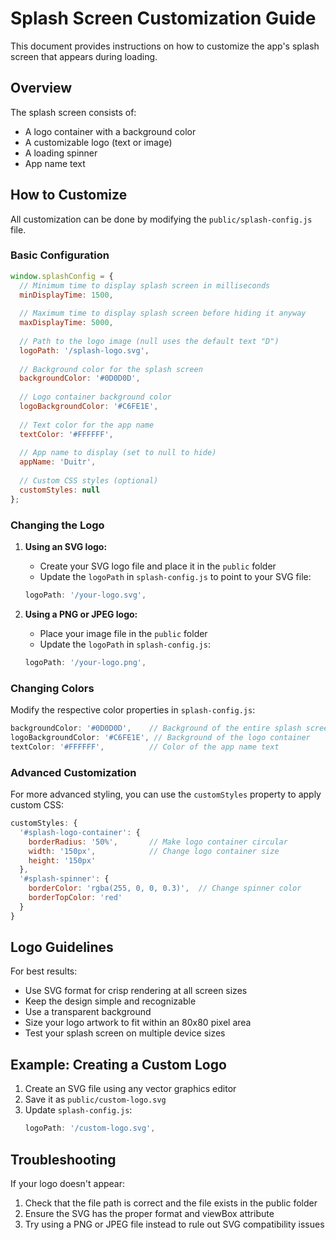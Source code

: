 # Splash Screen Customization Guide

This document provides instructions on how to customize the app's splash screen that appears during loading.

## Overview

The splash screen consists of:
- A logo container with a background color
- A customizable logo (text or image)
- A loading spinner
- App name text

## How to Customize

All customization can be done by modifying the `public/splash-config.js` file.

### Basic Configuration

```javascript
window.splashConfig = {
  // Minimum time to display splash screen in milliseconds
  minDisplayTime: 1500,
  
  // Maximum time to display splash screen before hiding it anyway
  maxDisplayTime: 5000,
  
  // Path to the logo image (null uses the default text "D")
  logoPath: '/splash-logo.svg',
  
  // Background color for the splash screen
  backgroundColor: '#0D0D0D',
  
  // Logo container background color
  logoBackgroundColor: '#C6FE1E',
  
  // Text color for the app name
  textColor: '#FFFFFF',
  
  // App name to display (set to null to hide)
  appName: 'Duitr',
  
  // Custom CSS styles (optional)
  customStyles: null
};
```

### Changing the Logo

1. **Using an SVG logo:**
   - Create your SVG logo file and place it in the `public` folder
   - Update the `logoPath` in `splash-config.js` to point to your SVG file:
   ```javascript
   logoPath: '/your-logo.svg',
   ```

2. **Using a PNG or JPEG logo:**
   - Place your image file in the `public` folder
   - Update the `logoPath` in `splash-config.js`:
   ```javascript
   logoPath: '/your-logo.png',
   ```

### Changing Colors

Modify the respective color properties in `splash-config.js`:

```javascript
backgroundColor: '#0D0D0D',    // Background of the entire splash screen
logoBackgroundColor: '#C6FE1E', // Background of the logo container
textColor: '#FFFFFF',          // Color of the app name text
```

### Advanced Customization

For more advanced styling, you can use the `customStyles` property to apply custom CSS:

```javascript
customStyles: {
  '#splash-logo-container': {
    borderRadius: '50%',       // Make logo container circular
    width: '150px',            // Change logo container size
    height: '150px'
  },
  '#splash-spinner': {
    borderColor: 'rgba(255, 0, 0, 0.3)',  // Change spinner color
    borderTopColor: 'red'
  }
}
```

## Logo Guidelines

For best results:
- Use SVG format for crisp rendering at all screen sizes
- Keep the design simple and recognizable
- Use a transparent background
- Size your logo artwork to fit within an 80x80 pixel area
- Test your splash screen on multiple device sizes

## Example: Creating a Custom Logo

1. Create an SVG file using any vector graphics editor
2. Save it as `public/custom-logo.svg`
3. Update `splash-config.js`:
   ```javascript
   logoPath: '/custom-logo.svg',
   ```

## Troubleshooting

If your logo doesn't appear:
1. Check that the file path is correct and the file exists in the public folder
2. Ensure the SVG has the proper format and viewBox attribute
3. Try using a PNG or JPEG file instead to rule out SVG compatibility issues 